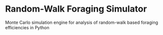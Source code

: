 # Random-Walk Foraging Simulator
Monte Carlo simulation engine for analysis of random-walk based foraging efficiencies in Python
